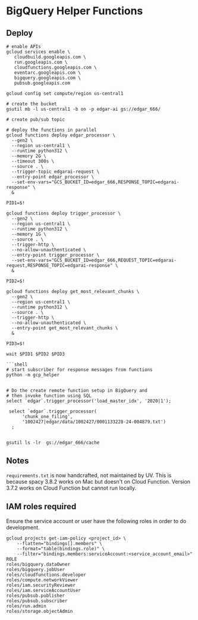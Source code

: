 # BigQuery Helper Functions

## Deploy

```shell
# enable APIs
gcloud services enable \
   cloudbuild.googleapis.com \
   run.googleapis.com \
   cloudfunctions.googleapis.com \
   eventarc.googleapis.com \
   bigquery.googleapis.com \
   pubsub.googleapis.com

gcloud config set compute/region us-central1

# create the bucket
gsutil mb -l us-central1 -b on -p edgar-ai gs://edgar_666/

# create pub/sub topic

# deploy the functions in parallel
gcloud functions deploy edgar_processor \
  --gen2 \
  --region us-central1 \
  --runtime python312 \
  --memory 2G \
  --timeout 300s \
  --source . \
  --trigger-topic edgarai-request \
  --entry-point edgar_processor \
  --set-env-vars="GCS_BUCKET_ID=edgar_666,RESPONSE_TOPIC=edgarai-response" \
  &

PID1=$!

gcloud functions deploy trigger_processor \
  --gen2 \
  --region us-central1 \
  --runtime python312 \
  --memory 1G \
  --source . \
  --trigger-http \
  --no-allow-unauthenticated \
  --entry-point trigger_processor \
  --set-env-vars="GCS_BUCKET_ID=edgar_666,REQUEST_TOPIC=edgarai-request,RESPONSE_TOPIC=edgarai-response" \
  &

PID2=$!

gcloud functions deploy get_most_relevant_chunks \
  --gen2 \
  --region us-central1 \
  --runtime python312 \
  --source . \
  --trigger-http \
  --no-allow-unauthenticated \
  --entry-point get_most_relevant_chunks \
  &

PID3=$!

wait $PID1 $PID2 $PID3

```shell
# start subscriber for response messages from functions
python -m gcp_helper


# Do the create remote function setup in BigQuery and
# then invoke function using SQL
select `edgar`.trigger_processor('load_master_idx', '2020|1');

 select `edgar`.trigger_processor(
      'chunk_one_filing',
      '1002427|edgar/data/1002427/0001133228-24-004879.txt')
  ;


gsutil ls -lr  gs://edgar_666/cache

```

## Notes
```requirements.txt``` is now handcrafted, not maintained by UV. This is because spacy 3.8.2 works on Mac but doesn't on Cloud Function. Version 3.7.2 works on Cloud Function but cannot run locally.

## IAM roles required
Ensure the service account or user have the following roles in order to do development.

```shell
gcloud projects get-iam-policy <project_id> \
    --flatten="bindings[].members" \
    --format="table(bindings.role)" \
    --filter="bindings.members:serviceAccount:<service_account_email>"
ROLE
roles/bigquery.dataOwner
roles/bigquery.jobUser
roles/cloudfunctions.developer
roles/compute.networkViewer
roles/iam.securityReviewer
roles/iam.serviceAccountUser
roles/pubsub.publisher
roles/pubsub.subscriber
roles/run.admin
roles/storage.objectAdmin
```
